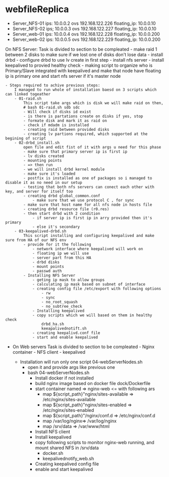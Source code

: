 # webfileReplica

- Server_NFS-01
	ips:
	10.0.0.2 ovs
	192.168.122.226
	floating_ip:
	10.0.0.10
- Server_NFS-02
	ips;
	10.0.0.3 ovs
	192.168.122.227
	floating_ip:
	10.0.0.10
- Server_web-01
	ips:
	10.0.0.4 ovs
	192.168.122.228
	floating_ip:
	10.0.0.200
- Server_web-02
	ips:
	10.0.0.5 ovs
	192.168.122.229
	floating_ip:
	10.0.0.200


On NFS Server:
	Task is divided to section to be compleated
		- make raid 1 between 2 disks to make sure if we lost one of disks don't lose data
		- install drbd 
		- configure drbd to use lv create in first step
		- install nfs server
		- install keepalived to provied healthy check 
		- making script to organize who is Primary/Slave integrated with keepalived and make 
		that node have floating ip is primary one and start nfs server if it's master node

	- Steps required to achive previous steps:
		I managed to run whole of installation baesd on 3 scripts which can linked togeather
		- 01-raid.sh
			This script take args which is disk we will make raid on then,
			# bash 01-raid.sh sdb sdc
			- Will check if disks id exist
			- is there is partations create on disks if yes, stop
			- formate disk and mark it as raid on
			- check if mdadm is installed
			- creating raid between provided disks
			- creating lv partions required, which supported at the begining of script
		- 02-drbd_install.sh
			open file and edit fist of it with args u need for this phase
			- make sure that primary server ip is first ip
			- lv disks created
			- mounting points
			- => then run
			- we will install drbd kernel module 
			- make sure it's loaded 
			- postfix is installed as one of packages so i managed to disable it as no need in our setup
			- testing that both nfs servers can conect each other with key, and server for itself too
			- creating drbd global_common.conf
				- make sure that we use protocol C , for sync
			- make sure that host name for all nfs node in hosts file 
			- creating drbd resource file (r0.res)
			- then start drbd with 2 condition
				- if server ip is first ip in arry provided then it's primary
				- else it's secondary
		- 03-keepalived-drbd.sh
			This script installing and configuring keepalived and make sure from HA of our NFS env
			- provide for it the following
				- network interface where keepalived will work on
				- floating ip we will use
				- server part from this HA
				- drbd disks
				- mount points
				- passwd auth
			- Installing NFS Server
				- geting ip mask to allow groups
				- calculating ip mask based on subnet of interface
				- creating config file /etc/export with following options
					- rw
					- sync
					- no_root_squash
					- no_subtree_check
				- Installing keepalived
				- copy scripts which we will based on them in healthy check
					drbd_ha.sh
					keeapalivednotift.sh
				- creating keepalivd.conf file
				- start and enable keepalived

- On Web servers
	Task is divided to section to be compleated
		- Nginx container
		- NFS client
		- keepalived

	- Installation will run only one script 04-webServerNodes.sh
		- open it and provide args like previous one
		- bash 04-webServerNodes.sh
			- Install docker if not installed
			- build nginx image based on docker file dock/Dockerfile
			- start container named => nginx-web <= with following ars
				- map ${script_path}"nginx/sites-available => /etc/nginx/sites-available
				- map ${script_path}"nginx/sites-enabled => /etc/nginx/sites-enabled
				- map ${script_path}"/nginx/conf.d => /etc/nginx/conf.d
				- map /var/log/nginx=> /var/log/nginx
				- map /srv/data => /var/www/html
			- Install NFS client
			- Install keepalived
			- copy following scripts to monitor nginx-web running, and mount shared NFS in /srv/data
				- docker.sh
				- keepalivednotify_web.sh
			- Creating keepalived config file
			- enable and start keepalived
